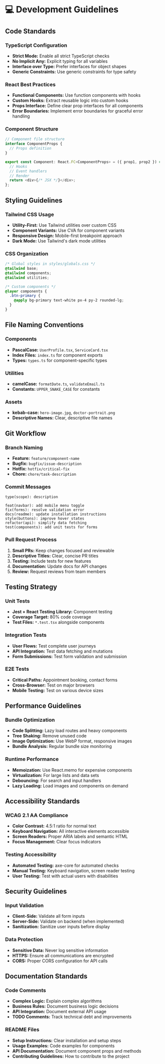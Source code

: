 # 💻 Development Guidelines

## Code Standards

### TypeScript Configuration

- **Strict Mode:** Enable all strict TypeScript checks
- **No Implicit Any:** Explicit typing for all variables
- **Interface over Type:** Prefer interfaces for object shapes
- **Generic Constraints:** Use generic constraints for type safety

### React Best Practices

- **Functional Components:** Use function components with hooks
- **Custom Hooks:** Extract reusable logic into custom hooks
- **Props Interface:** Define clear prop interfaces for all components
- **Error Boundaries:** Implement error boundaries for graceful error handling

### Component Structure

```typescript
// Component file structure
interface ComponentProps {
  // Props definition
}

export const Component: React.FC<ComponentProps> = ({ prop1, prop2 }) => {
  // Hooks
  // Event handlers
  // Render
  return <div>{/* JSX */}</div>;
};
```

## Styling Guidelines

### Tailwind CSS Usage

- **Utility-First:** Use Tailwind utilities over custom CSS
- **Component Variants:** Use CVA for component variants
- **Responsive Design:** Mobile-first breakpoint approach
- **Dark Mode:** Use Tailwind's dark mode utilities

### CSS Organization

```css
/* Global styles in styles/globals.css */
@tailwind base;
@tailwind components;
@tailwind utilities;

/* Custom components */
@layer components {
  .btn-primary {
    @apply bg-primary text-white px-4 py-2 rounded-lg;
  }
}
```

## File Naming Conventions

### Components

- **PascalCase:** `UserProfile.tsx`, `ServiceCard.tsx`
- **Index Files:** `index.ts` for component exports
- **Types:** `types.ts` for component-specific types

### Utilities

- **camelCase:** `formatDate.ts`, `validateEmail.ts`
- **Constants:** `UPPER_SNAKE_CASE` for constants

### Assets

- **kebab-case:** `hero-image.jpg`, `doctor-portrait.png`
- **Descriptive Names:** Clear, descriptive file names

## Git Workflow

### Branch Naming

- **Feature:** `feature/component-name`
- **Bugfix:** `bugfix/issue-description`
- **Hotfix:** `hotfix/critical-fix`
- **Chore:** `chore/task-description`

### Commit Messages

```
type(scope): description

feat(navbar): add mobile menu toggle
fix(forms): resolve validation error
docs(readme): update installation instructions
style(buttons): improve hover states
refactor(api): simplify data fetching
test(components): add unit tests for forms
```

### Pull Request Process

1. **Small PRs:** Keep changes focused and reviewable
2. **Descriptive Titles:** Clear, concise PR titles
3. **Testing:** Include tests for new features
4. **Documentation:** Update docs for API changes
5. **Review:** Request reviews from team members

## Testing Strategy

### Unit Tests

- **Jest + React Testing Library:** Component testing
- **Coverage Target:** 80% code coverage
- **Test Files:** `*.test.tsx` alongside components

### Integration Tests

- **User Flows:** Test complete user journeys
- **API Integration:** Test data fetching and mutations
- **Form Submissions:** Test form validation and submission

### E2E Tests

- **Critical Paths:** Appointment booking, contact forms
- **Cross-Browser:** Test on major browsers
- **Mobile Testing:** Test on various device sizes

## Performance Guidelines

### Bundle Optimization

- **Code Splitting:** Lazy load routes and heavy components
- **Tree Shaking:** Remove unused code
- **Image Optimization:** Use WebP format, responsive images
- **Bundle Analysis:** Regular bundle size monitoring

### Runtime Performance

- **Memoization:** Use React.memo for expensive components
- **Virtualization:** For large lists and data sets
- **Debouncing:** For search and input handlers
- **Lazy Loading:** Load images and components on demand

## Accessibility Standards

### WCAG 2.1 AA Compliance

- **Color Contrast:** 4.5:1 ratio for normal text
- **Keyboard Navigation:** All interactive elements accessible
- **Screen Readers:** Proper ARIA labels and semantic HTML
- **Focus Management:** Clear focus indicators

### Testing Accessibility

- **Automated Testing:** axe-core for automated checks
- **Manual Testing:** Keyboard navigation, screen reader testing
- **User Testing:** Test with actual users with disabilities

## Security Guidelines

### Input Validation

- **Client-Side:** Validate all form inputs
- **Server-Side:** Validate on backend (when implemented)
- **Sanitization:** Sanitize user inputs before display

### Data Protection

- **Sensitive Data:** Never log sensitive information
- **HTTPS:** Ensure all communications are encrypted
- **CORS:** Proper CORS configuration for API calls

## Documentation Standards

### Code Comments

- **Complex Logic:** Explain complex algorithms
- **Business Rules:** Document business logic decisions
- **API Integration:** Document external API usage
- **TODO Comments:** Track technical debt and improvements

### README Files

- **Setup Instructions:** Clear installation and setup steps
- **Usage Examples:** Code examples for components
- **API Documentation:** Document component props and methods
- **Contributing Guidelines:** How to contribute to the project

